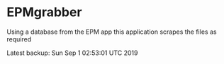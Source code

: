 # EPMgrabber
Using a database from the EPM app this application scrapes the files as required


Latest backup: Sun Sep 1 02:53:01 UTC 2019
